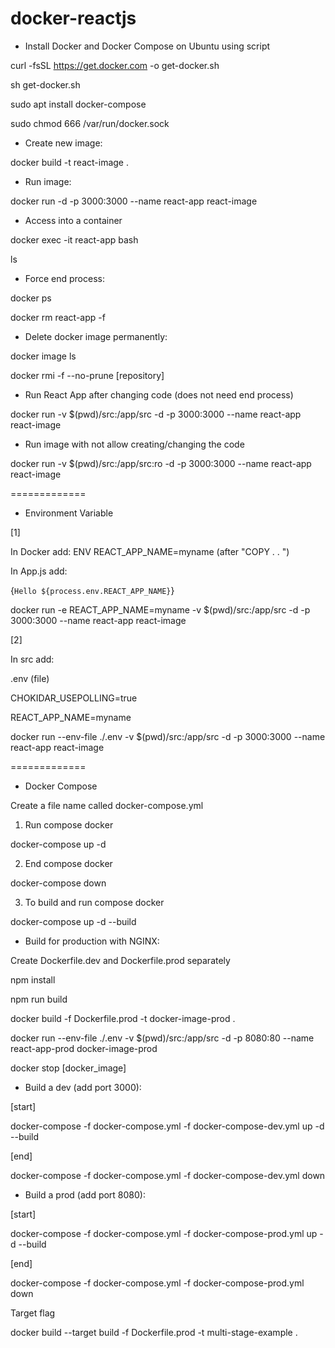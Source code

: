 # docker-reactjs

- Install Docker and Docker Compose on Ubuntu using script

curl -fsSL https://get.docker.com -o get-docker.sh

sh get-docker.sh

sudo apt  install docker-compose

sudo chmod 666 /var/run/docker.sock


- Create new image:

docker build -t react-image .

- Run image:

docker run -d -p 3000:3000 --name react-app react-image

- Access into a container

docker exec -it react-app bash

ls 

- Force end process:

docker ps

docker rm react-app -f

- Delete docker image permanently:

docker image ls

docker rmi -f --no-prune [repository]

- Run React App after changing code (does not need end process) 

docker run -v $(pwd)/src:/app/src -d -p 3000:3000 --name react-app react-image

- Run image with not allow creating/changing the code

docker run -v $(pwd)/src:/app/src:ro -d -p 3000:3000 --name react-app react-image

=============

- Environment Variable

[1]

In Docker add: ENV REACT_APP_NAME=myname (after "COPY . . ")

In App.js add: <p>{`Hello ${process.env.REACT_APP_NAME}`}</p>

docker run -e REACT_APP_NAME=myname -v $(pwd)/src:/app/src -d -p 3000:3000 --name react-app react-image

[2]

In src add: 

.env (file)

CHOKIDAR_USEPOLLING=true

REACT_APP_NAME=myname

docker run --env-file ./.env -v $(pwd)/src:/app/src -d -p 3000:3000 --name react-app react-image

=============

- Docker Compose

Create a file name called docker-compose.yml

1. Run compose docker

docker-compose up -d

2. End compose docker

docker-compose down

3. To build and run compose docker

docker-compose up -d --build

- Build for production with NGINX:

Create Dockerfile.dev and Dockerfile.prod separately

npm install

npm run build

docker build -f Dockerfile.prod -t docker-image-prod .

docker run --env-file ./.env -v $(pwd)/src:/app/src -d -p 8080:80 --name react-app-prod docker-image-prod

docker stop [docker_image]

- Build a dev (add port 3000):

[start]

docker-compose -f docker-compose.yml -f docker-compose-dev.yml up -d --build

[end]

docker-compose -f docker-compose.yml -f docker-compose-dev.yml down

- Build a prod (add port 8080):

[start]

docker-compose -f docker-compose.yml -f docker-compose-prod.yml up -d --build

[end]

docker-compose -f docker-compose.yml -f docker-compose-prod.yml down 

Target flag

docker build --target build -f Dockerfile.prod -t multi-stage-example .
